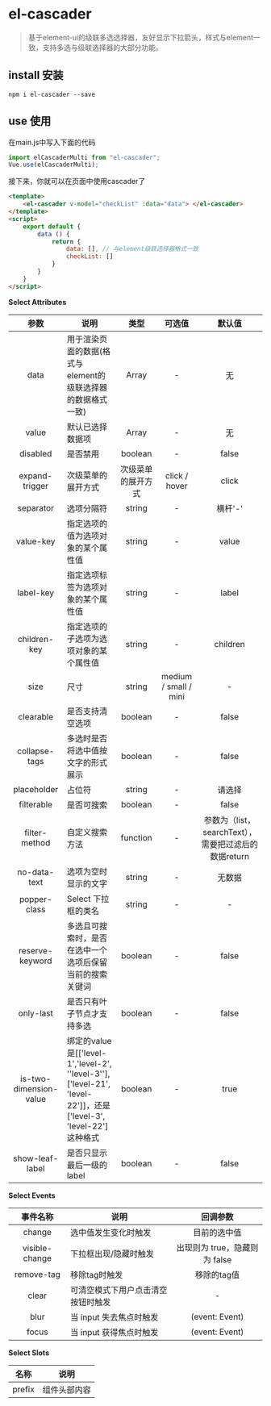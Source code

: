 # el-cascader

> 基于element-ui的级联多选选择器，友好显示下拉箭头，样式与element一致，支持多选与级联选择器的大部分功能。



## install 安装

```shell
npm i el-cascader --save
```

## use 使用

在main.js中写入下面的代码

```javascript
import elCascaderMulti from "el-cascader";
Vue.use(elCascaderMulti);
```

接下来，你就可以在页面中使用cascader了

```html
<template>
    <el-cascader v-model="checkList" :data="data"> </el-cascader>
</template>
<script>
    export default {
        data () {
            return {
                data: [], // 与element级联选择器格式一致
                checkList: []
            }
        }
    }
</script>
```

**Select Attributes**

|          参数          | 说明                                                         |        类型        |        可选值         |                        默认值                        |
| :--------------------: | ------------------------------------------------------------ | :----------------: | :-------------------: | :--------------------------------------------------: |
|          data          | 用于渲染页面的数据(格式与element的级联选择器的数据格式一致)  |       Array        |           -           |                          无                          |
|         value          | 默认已选择数据项                                             |       Array        |           -           |                          无                          |
|        disabled        | 是否禁用                                                     |      boolean       |           -           |                        false                         |
|     expand-trigger     | 次级菜单的展开方式                                           | 次级菜单的展开方式 |     click / hover     |                        click                         |
|       separator        | 选项分隔符                                                   |       string       |           -           |                       横杆'-'                        |
|       value-key        | 指定选项的值为选项对象的某个属性值                           |       string       |           -           |                        value                         |
|       label-key        | 指定选项标签为选项对象的某个属性值                           |       string       |           -           |                        label                         |
|      children-key      | 指定选项的子选项为选项对象的某个属性值                       |       string       |           -           |                       children                       |
|          size          | 尺寸                                                         |       string       | medium / small / mini |                          -                           |
|       clearable        | 是否支持清空选项                                             |      boolean       |           -           |                        false                         |
|     collapse-tags      | 多选时是否将选中值按文字的形式展示                           |      boolean       |           -           |                        false                         |
|      placeholder       | 占位符                                                       |       string       |           -           |                        请选择                        |
|       filterable       | 是否可搜索                                                   |      boolean       |           -           |                        false                         |
|     filter-method      | 自定义搜索方法                                               |      function      |           -           | 参数为（list，searchText），需要把过滤后的数据return |
|      no-data-text      | 选项为空时显示的文字                                         |       string       |           -           |                        无数据                        |
|      popper-class      | Select 下拉框的类名                                          |       string       |           -           |                          -                           |
|    reserve-keyword     | 多选且可搜索时，是否在选中一个选项后保留当前的搜索关键词     |      boolean       |           -           |                        false                         |
|       only-last        | 是否只有叶子节点才支持多选                                   |      boolean       |           -           |                        false                         |
| is-two-dimension-value | 绑定的value是[['level-1','level-2', ''level-3''], ['level-21', 'level-22']]，还是['level-3', 'level-22']这种格式 |      boolean       |           -           |                         true                         |
|    show-leaf-label     | 是否只显示最后一级的label                                    |      boolean       |           -           |                        false                         |

**Select Events**

|    事件名称    | 说明                               |           回调参数            |
| :------------: | ---------------------------------- | :---------------------------: |
|     change     | 选中值发生变化时触发               |         目前的选中值          |
| visible-change | 下拉框出现/隐藏时触发              | 出现则为 true，隐藏则为 false |
|   remove-tag   | 移除tag时触发                      |          移除的tag值          |
|     clear      | 可清空模式下用户点击清空按钮时触发 |               -               |
|      blur      | 当 input 失去焦点时触发            |        (event: Event)         |
|     focus      | 当 input 获得焦点时触发            |        (event: Event)         |

**Select Slots**

|  名称  | 说明         |
| :----: | ------------ |
| prefix | 组件头部内容 |
